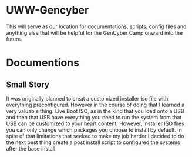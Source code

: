 # UWW-Gencyber

This will serve as our location for documentations, scripts, config files and anything else that will be helpful for the GenCyber Camp onward into the future.

# Documentions

## Small Story
It was originally planned to creat a customized installer iso file with everything preconfigured.
However in the course of doing that I learned a very valuable thing.
Live Boot ISO, as in the kind that you load onto a USB and then that USB have everything you need to run the system from that USB can be customized to your heart content.
However, Installer ISO files you can only change which packages you choose to install by default.
In spite of that limitations that seeked to make my job harder I decided to do the next best thing create a post install script to configured the systems after the base install.

